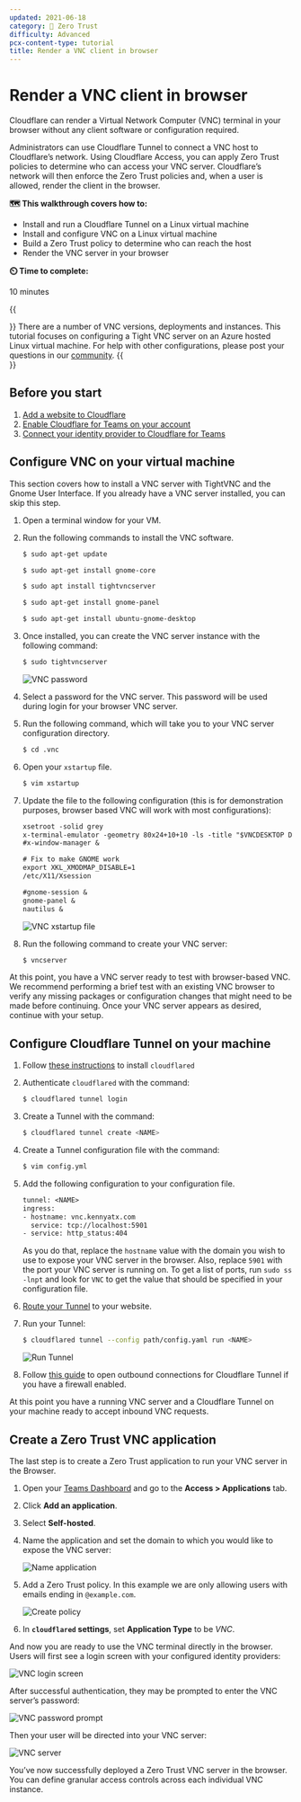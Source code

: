 ```yaml
---
updated: 2021-06-18
category: 🔐 Zero Trust
difficulty: Advanced
pcx-content-type: tutorial
title: Render a VNC client in browser
---
```


# Render a VNC client in browser

Cloudflare can render a Virtual Network Computer (VNC) terminal in your browser without any client software or configuration required.

Administrators can use Cloudflare Tunnel to connect a VNC host to Cloudflare’s network. Using Cloudflare Access, you can apply Zero Trust policies to determine who can access your VNC server. Cloudflare’s network will then enforce the Zero Trust policies and, when a user is allowed, render the client in the browser.

**🗺️ This walkthrough covers how to:**

- Install and run a Cloudflare Tunnel on a Linux virtual machine
- Install and configure VNC on a Linux virtual machine
- Build a Zero Trust policy to determine who can reach the host
- Render the VNC server in your browser

**⏲️ Time to complete:**

10 minutes

{{<Aside>}}
There are a number of VNC versions, deployments and instances. This tutorial focuses on configuring a Tight VNC server on an Azure hosted Linux virtual machine. For help with other configurations, please post your questions in our [community](https://community.cloudflare.com/t/feedback-for-browser-vnc/280619/3).
{{</Aside>}}

## Before you start

1. [Add a website to Cloudflare](https://support.cloudflare.com/hc/en-us/articles/201720164-Creating-a-Cloudflare-account-and-adding-a-website)
1. [Enable Cloudflare for Teams on your account](/setup)
1. [Connect your identity provider to Cloudflare for Teams](/identity/idp-integration)

## Configure VNC on your virtual machine

This section covers how to install a VNC server with TightVNC and the Gnome User Interface. If you already have a VNC server installed, you can skip this step.

1. Open a terminal window for your VM.

1. Run the following commands to install the VNC software.

   ```bash
   $ sudo apt-get update
   ```

   ```bash
   $ sudo apt-get install gnome-core
   ```

   ```bash
   $ sudo apt install tightvncserver
   ```

   ```bash
   $ sudo apt-get install gnome-panel
   ```

   ```bash
   $ sudo apt-get install ubuntu-gnome-desktop
   ```

1. Once installed, you can create the VNC server instance with the following command:

   ```bash
   $ sudo tightvncserver
   ```

   ![VNC password](../static/zero-trust-security/vnc-client-in-browser/vnc-password.png)

1. Select a password for the VNC server. This password will be used during login for your browser VNC server.

1. Run the following command, which will take you to your VNC server configuration directory.

   ```bash
   $ cd .vnc
   ```

1. Open your `xstartup` file.

   ```bash
   $ vim xstartup
   ```

1. Update the file to the following configuration (this is for demonstration purposes, browser based VNC will work with most configurations):

   ```txt
   xsetroot -solid grey
   x-terminal-emulator -geometry 80x24+10+10 -ls -title "$VNCDESKTOP Desktop" &
   #x-window-manager &

   # Fix to make GNOME work
   export XKL_XMODMAP_DISABLE=1
   /etc/X11/Xsession

   #gnome-session &
   gnome-panel &
   nautilus &
   ```

   ![VNC xstartup file](../static/zero-trust-security/vnc-client-in-browser/vnc-xstartup.png)

1. Run the following command to create your VNC server:

   ```bash
   $ vncserver
   ```

At this point, you have a VNC server ready to test with browser-based VNC. We recommend performing a brief test with an existing VNC browser to verify any missing packages or configuration changes that might need to be made before continuing. Once your VNC server appears as desired, continue with your setup.

## Configure Cloudflare Tunnel on your machine

1. Follow [these instructions](/connections/connect-apps/install-and-setup/installation#build-from-source) to install `cloudflared`

1. Authenticate `cloudflared` with the command:

   ```bash
   $ cloudflared tunnel login
   ```

1. Create a Tunnel with the command:

   ```bash
   $ cloudflared tunnel create <NAME>
   ```

1. Create a Tunnel configuration file with the command:

   ```bash
   $ vim config.yml
   ```

1. Add the following configuration to your configuration file.

   ```txt
   tunnel: <NAME>
   ingress:
   - hostname: vnc.kennyatx.com
     service: tcp://localhost:5901
   - service: http_status:404
   ```

   As you do that, replace the `hostname` value with the domain you wish to use to expose your VNC server in the browser. Also, replace `5901` with the port your VNC server is running on. To get a list of ports, run `sudo ss -lnpt` and look for `VNC` to get the value that should be specified in your configuration file.

1. [Route your Tunnel](/connections/connect-apps/routing-to-tunnel/dns) to your website.

1. Run your Tunnel:

   ```bash
   $ cloudflared tunnel --config path/config.yaml run <NAME>
   ```

   ![Run Tunnel](../static/zero-trust-security/vnc-client-in-browser/vnc-run-tunnel.png)

1. Follow [this guide](/connections/connect-apps/configuration/ports-and-ips) to open outbound connections for Cloudflare Tunnel if you have a firewall enabled.

At this point you have a running VNC server and a Cloudflare Tunnel on your machine ready to accept inbound VNC requests.

## Create a Zero Trust VNC application

The last step is to create a Zero Trust application to run your VNC server in the Browser.

1. Open your [Teams Dashboard](https://dash.teams.cloudflare.com) and go to the **Access > Applications** tab.

1. Click **Add an application**.

1. Select **Self-hosted**.

1. Name the application and set the domain to which you would like to expose the VNC server:

   ![Name application](../static/zero-trust-security/vnc-client-in-browser/vnc-domain-application.png)

1. Add a Zero Trust policy. In this example we are only allowing users with emails ending in `@example.com`.

   ![Create policy](../static/zero-trust-security/vnc-client-in-browser/vnc-policy.png)

1. In **`cloudflared` settings**, set **Application Type** to be _VNC_.

And now you are ready to use the VNC terminal directly in the browser. Users will first see a login screen with your configured identity providers:

![VNC login screen](../static/zero-trust-security/vnc-client-in-browser/vnc-login-screen.png)

After successful authentication, they may be prompted to enter the VNC server’s password:

![VNC password prompt](../static/zero-trust-security/vnc-client-in-browser/vnc-server-password.png)

Then your user will be directed into your VNC server:

![VNC server](../static/zero-trust-security/vnc-client-in-browser/vnc-server.png)

You’ve now successfully deployed a Zero Trust VNC server in the browser. You can define granular access controls across each individual VNC instance.
